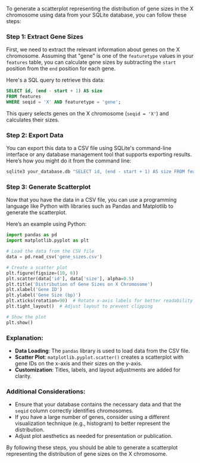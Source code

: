 To generate a scatterplot representing the distribution of gene sizes in the X chromosome using data from your SQLite database, you can follow these steps:

### Step 1: Extract Gene Sizes

First, we need to extract the relevant information about genes on the X chromosome. Assuming that "gene" is one of the `featuretype` values in your `features` table, you can calculate gene sizes by subtracting the `start` position from the `end` position for each gene.

Here's a SQL query to retrieve this data:

```sql
SELECT id, (end - start + 1) AS size
FROM features
WHERE seqid = 'X' AND featuretype = 'gene';
```

This query selects genes on the X chromosome (`seqid = 'X'`) and calculates their sizes.

### Step 2: Export Data

You can export this data to a CSV file using SQLite's command-line interface or any database management tool that supports exporting results. Here’s how you might do it from the command line:

```bash
sqlite3 your_database.db "SELECT id, (end - start + 1) AS size FROM features WHERE seqid = 'X' AND featuretype = 'gene';" > gene_sizes.csv
```

### Step 3: Generate Scatterplot

Now that you have the data in a CSV file, you can use a programming language like Python with libraries such as Pandas and Matplotlib to generate the scatterplot.

Here’s an example using Python:

```python
import pandas as pd
import matplotlib.pyplot as plt

# Load the data from the CSV file
data = pd.read_csv('gene_sizes.csv')

# Create a scatter plot
plt.figure(figsize=(10, 6))
plt.scatter(data['id'], data['size'], alpha=0.5)
plt.title('Distribution of Gene Sizes on X Chromosome')
plt.xlabel('Gene ID')
plt.ylabel('Gene Size (bp)')
plt.xticks(rotation=90)  # Rotate x-axis labels for better readability
plt.tight_layout()  # Adjust layout to prevent clipping

# Show the plot
plt.show()
```

### Explanation:

- **Data Loading**: The `pandas` library is used to load data from the CSV file.
- **Scatter Plot**: `matplotlib.pyplot.scatter()` creates a scatterplot with gene IDs on the x-axis and their sizes on the y-axis.
- **Customization**: Titles, labels, and layout adjustments are added for clarity.

### Additional Considerations:

- Ensure that your database contains the necessary data and that the `seqid` column correctly identifies chromosomes.
- If you have a large number of genes, consider using a different visualization technique (e.g., histogram) to better represent the distribution.
- Adjust plot aesthetics as needed for presentation or publication.

By following these steps, you should be able to generate a scatterplot representing the distribution of gene sizes on the X chromosome.